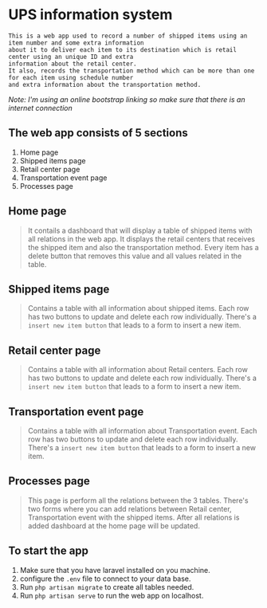 # UPS information system

```
This is a web app used to record a number of shipped items using an item number and some extra information 
about it to deliver each item to its destination which is retail center using an unique ID and extra 
information about the retail center. 
It also, records the transportation method which can be more than one for each item using schedule number 
and extra information about the transportation method.
```
*Note: I'm using an online bootstrap linking so make sure that there is an internet connection*

## The web app consists of 5 sections

1. Home page
2. Shipped items page
3. Retail center page 
4. Transportation event page
5. Processes page


## Home page
> It contails a dashboard that will display a table of shipped items with all relations in the web app.
> It displays the retail centers that receives the shipped item and also the transportation method.
> Every item has a delete button that removes this value and all values related in the table.

## Shipped items page
> Contains a table with all information about shipped items.
> Each row has two buttons to update and delete each row individually.
> There's a `insert new item button` that leads to a form to insert a new item.

## Retail center page
> Contains a table with all information about Retail centers.
> Each row has two buttons to update and delete each row individually.
> There's a `insert new item button` that leads to a form to insert a new item.

## Transportation event page
> Contains a table with all information about Transportation event.
> Each row has two buttons to update and delete each row individually.
> There's a `insert new item button` that leads to a form to insert a new item.

## Processes page
> This page is perform all the relations between the 3 tables.
> There's two forms where you can add relations between Retail center, Transportation event with the shipped items.
> After all relations is added dashboard at the home page will be updated.


## **To start the app**
1. Make sure that you have laravel installed on you machine.
2. configure the `.env` file to connect to your data base.
3. Run ``` php artisan migrate ``` to create all tables needed.
4. Run ``` php artisan serve ``` to run the web app on localhost.